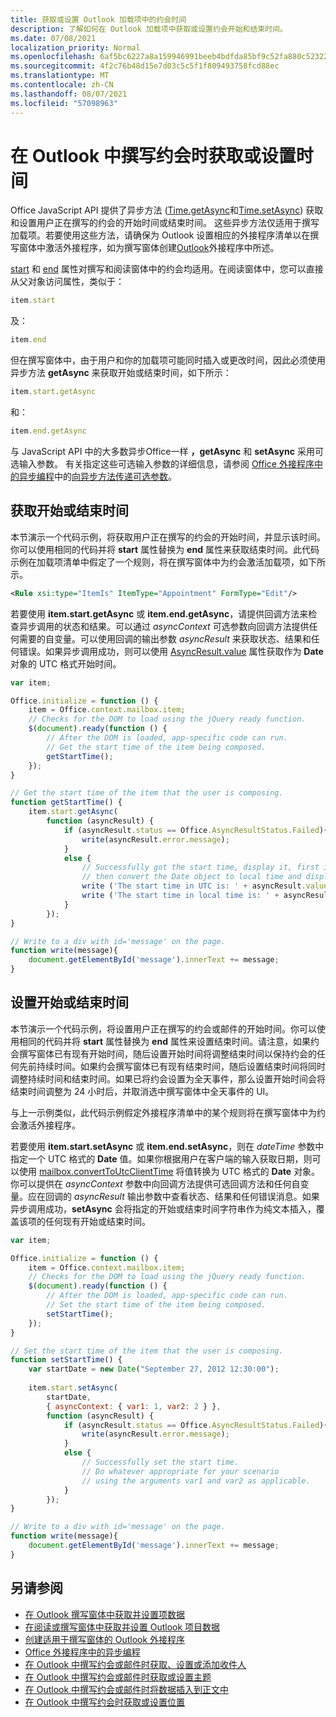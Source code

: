 ```yaml
---
title: 获取或设置 Outlook 加载项中的约会时间
description: 了解如何在 Outlook 加载项中获取或设置约会开始和结束时间。
ms.date: 07/08/2021
localization_priority: Normal
ms.openlocfilehash: 6af5bc6227a8a159946991beeb4bdfda85bf9c52fa880c523224c2ad3c67da3d
ms.sourcegitcommit: 4f2c76b48d15e7d03c5c5f1f809493758fcd88ec
ms.translationtype: MT
ms.contentlocale: zh-CN
ms.lasthandoff: 08/07/2021
ms.locfileid: "57098963"
---
```

# <a name="get-or-set-the-time-when-composing-an-appointment-in-outlook"></a>在 Outlook 中撰写约会时获取或设置时间

Office JavaScript API 提供了异步方法 ([Time.getAsync](/javascript/api/outlook/office.time#getAsync_options__callback_)和[Time.setAsync](/javascript/api/outlook/office.time#setAsync_dateTime__options__callback_)) 获取和设置用户正在撰写的约会的开始时间或结束时间。 这些异步方法仅适用于撰写加载项。若要使用这些方法，请确保为 Outlook 设置相应的外接程序清单以在撰写窗体中激活外接程序，如为撰写窗体创建[Outlook](compose-scenario.md)外接程序中所述。

[start](../reference/objectmodel/preview-requirement-set/office.context.mailbox.item.md#properties) 和 [end](../reference/objectmodel/preview-requirement-set/office.context.mailbox.item.md#properties) 属性对撰写和阅读窗体中的约会均适用。在阅读窗体中，您可以直接从父对象访问属性，类似于：

```js
item.start
```

及：

```js
item.end
```

但在撰写窗体中，由于用户和你的加载项可能同时插入或更改时间，因此必须使用异步方法 **getAsync** 来获取开始或结束时间，如下所示：

```js
item.start.getAsync
```

和：

```js
item.end.getAsync
```

与 JavaScript API 中的大多数异步Office一样 **，getAsync** 和 **setAsync** 采用可选输入参数。 有关指定这些可选输入参数的详细信息，请参阅 [Office 外接程序中的异步编程](../develop/asynchronous-programming-in-office-add-ins.md#pass-optional-parameters-inline)中的[向异步方法传递可选参数](../develop/asynchronous-programming-in-office-add-ins.md)。


## <a name="get-the-start-or-end-time"></a>获取开始或结束时间

本节演示一个代码示例，将获取用户正在撰写的约会的开始时间，并显示该时间。你可以使用相同的代码并将 **start** 属性替换为 **end** 属性来获取结束时间。此代码示例在加载项清单中假定了一个规则，将在撰写窗体中为约会激活加载项，如下所示。


```XML
<Rule xsi:type="ItemIs" ItemType="Appointment" FormType="Edit"/>

```

若要使用 **item.start.getAsync** 或 **item.end.getAsync**，请提供回调方法来检查异步调用的状态和结果。可以通过 _asyncContext_ 可选参数向回调方法提供任何需要的自变量。可以使用回调的输出参数 _asyncResult_ 来获取状态、结果和任何错误。如果异步调用成功，则可以使用 [AsyncResult.value](/javascript/api/office/office.asyncresult#value) 属性获取作为 **Date** 对象的 UTC 格式开始时间。


```js
var item;

Office.initialize = function () {
    item = Office.context.mailbox.item;
    // Checks for the DOM to load using the jQuery ready function.
    $(document).ready(function () {
        // After the DOM is loaded, app-specific code can run.
        // Get the start time of the item being composed.
        getStartTime();
    });
}

// Get the start time of the item that the user is composing.
function getStartTime() {
    item.start.getAsync(
        function (asyncResult) {
            if (asyncResult.status == Office.AsyncResultStatus.Failed){
                write(asyncResult.error.message);
            }
            else {
                // Successfully got the start time, display it, first in UTC and 
                // then convert the Date object to local time and display that.
                write ('The start time in UTC is: ' + asyncResult.value.toString());
                write ('The start time in local time is: ' + asyncResult.value.toLocaleString());
            }
        });
}

// Write to a div with id='message' on the page.
function write(message){
    document.getElementById('message').innerText += message; 
}
```


## <a name="set-the-start-or-end-time"></a>设置开始或结束时间

本节演示一个代码示例，将设置用户正在撰写的约会或邮件的开始时间。你可以使用相同的代码并将 **start** 属性替换为 **end** 属性来设置结束时间。请注意，如果约会撰写窗体已有现有开始时间，随后设置开始时间将调整结束时间以保持约会的任何先前持续时间。如果约会撰写窗体已有现有结束时间，随后设置结束时间将同时调整持续时间和结束时间。如果已将约会设置为全天事件，那么设置开始时间会将结束时间调整为 24 小时后，并取消选中撰写窗体中全天事件的 UI。

与上一示例类似，此代码示例假定外接程序清单中的某个规则将在撰写窗体中为约会激活外接程序。

若要使用 **item.start.setAsync** 或 **item.end.setAsync**，则在 _dateTime_ 参数中指定一个 UTC 格式的 **Date** 值。如果你根据用户在客户端的输入获取日期，则可以使用 [mailbox.convertToUtcClientTime](../reference/objectmodel/preview-requirement-set/office.context.mailbox.md#methods) 将值转换为 UTC 格式的 **Date** 对象。你可以提供在 _asyncContext_ 参数中向回调方法提供可选回调方法和任何自变量。应在回调的 _asyncResult_ 输出参数中查看状态、结果和任何错误消息。如果异步调用成功，**setAsync** 会将指定的开始或结束时间字符串作为纯文本插入，覆盖该项的任何现有开始或结束时间。




```js
var item;

Office.initialize = function () {
    item = Office.context.mailbox.item;
    // Checks for the DOM to load using the jQuery ready function.
    $(document).ready(function () {
        // After the DOM is loaded, app-specific code can run.
        // Set the start time of the item being composed.
        setStartTime();
    });
}

// Set the start time of the item that the user is composing.
function setStartTime() {
    var startDate = new Date("September 27, 2012 12:30:00");
    
    item.start.setAsync(
        startDate,
        { asyncContext: { var1: 1, var2: 2 } },
        function (asyncResult) {
            if (asyncResult.status == Office.AsyncResultStatus.Failed){
                write(asyncResult.error.message);
            }
            else {
                // Successfully set the start time.
                // Do whatever appropriate for your scenario
                // using the arguments var1 and var2 as applicable.
            }
        });
}

// Write to a div with id='message' on the page.
function write(message){
    document.getElementById('message').innerText += message; 
}
```


## <a name="see-also"></a>另请参阅

- [在 Outlook 撰写窗体中获取并设置项数据](get-and-set-item-data-in-a-compose-form.md)    
- [在阅读或撰写窗体中获取并设置 Outlook 项目数据](item-data.md)   
- [创建适用于撰写窗体的 Outlook 外接程序](compose-scenario.md)    
- [Office 外接程序中的异步编程](../develop/asynchronous-programming-in-office-add-ins.md)
- [在 Outlook 中撰写约会或邮件时获取、设置或添加收件人](get-set-or-add-recipients.md)  
- [在 Outlook 中撰写约会或邮件时获取或设置主题](get-or-set-the-subject.md)   
- [在 Outlook 中撰写约会或邮件时将数据插入到正文中](insert-data-in-the-body.md)   
- [在 Outlook 中撰写约会时获取或设置位置](get-or-set-the-location-of-an-appointment.md)
    
